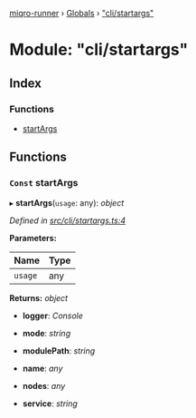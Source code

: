 [miqro-runner](../README.md) › [Globals](../globals.md) › ["cli/startargs"](_cli_startargs_.md)

# Module: "cli/startargs"

## Index

### Functions

* [startArgs](_cli_startargs_.md#const-startargs)

## Functions

### `Const` startArgs

▸ **startArgs**(`usage`: any): *object*

*Defined in [src/cli/startargs.ts:4](https://github.com/claukers/miqro-runner/blob/f4e96c4/src/cli/startargs.ts#L4)*

**Parameters:**

Name | Type |
------ | ------ |
`usage` | any |

**Returns:** *object*

* **logger**: *Console*

* **mode**: *string*

* **modulePath**: *string*

* **name**: *any*

* **nodes**: *any*

* **service**: *string*
